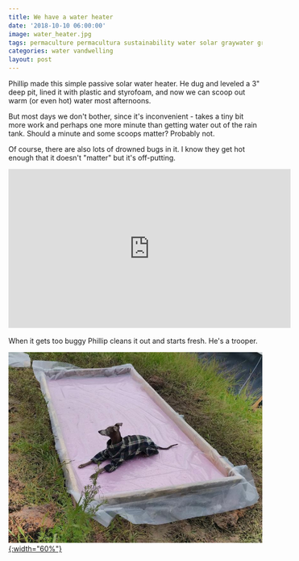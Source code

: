 ```yaml
---
title: We have a water heater
date: '2018-10-10 06:00:00'
image: water_heater.jpg
tags: permaculture permacultura sustainability water solar graywater greywater natural
categories: water vandwelling
layout: post
---
```


Phillip made this simple passive solar water heater. He dug and leveled a 3" deep pit, lined it with plastic and styrofoam, and now we can scoop out warm (or even hot) water most afternoons.

But most days we don't bother, since it's inconvenient - takes a tiny bit more work and perhaps one more minute than getting water out of the rain tank. Should a minute and some scoops matter? Probably not.

Of course, there are also lots of drowned bugs in it. I know they get hot enough that it doesn't "matter" but it's off-putting.

<iframe width="560" height="315" src="https://www.youtube-nocookie.com/embed/Cn5IPj4OSko" frameborder="0" allow="autoplay; encrypted-media" allowfullscreen></iframe>

When it gets too buggy Phillip cleans it out and starts fresh. He's a trooper.

[![](/images/booker_water_heater_.jpg){:width="60%"}](/images/booker_water_heater.jpg)